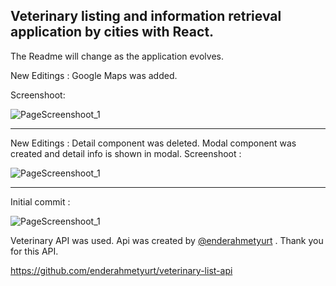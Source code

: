 
## Veterinary listing and information retrieval application by cities with React.

The Readme will change as the application evolves.


New Editings : 
Google Maps was added.
 
 Screenshoot:

![PageScreenshoot_1](https://image.ibb.co/bGqxud/Screenshot_3.png)

--------------------------------------------------------------------

New Editings : 
Detail component was deleted.
Modal component was created and detail info is shown in modal.
Screenshoot : 


![PageScreenshoot_1](https://image.ibb.co/eJqfin/reacct_veteriner_updated.png)



--------------------------------------------------------------------
Initial commit : 


![PageScreenshoot_1](https://image.ibb.co/gJKOKH/Ekran_Al_nt_s.png)



Veterinary API was used. Api was created by [@enderahmetyurt](https://github.com/enderahmetyurt) . Thank you for this API.

https://github.com/enderahmetyurt/veterinary-list-api
